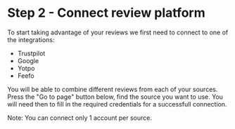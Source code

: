 # Step 2 - Connect review platform 

To start taking advantage of your reviews we first need to connect to one of the integrations:

* Trustpilot
* Google
* Yotpo
* Feefo

You will be able to combine different reviews from each of your sources. Press the "Go to page" button below, find the source you want to use. You will need then to fill in the required credentials for a successfull connection.

Note: You can connect only 1 account per source.